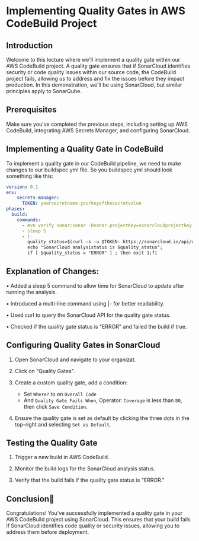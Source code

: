 # Implementing Quality Gates in AWS CodeBuild Project

## Introduction
Welcome to this lecture where we'll implement a quality gate within our AWS CodeBuild project. A quality gate ensures that if SonarCloud identifies security or code quality issues within our source code, the CodeBuild project fails, allowing us to address and fix the issues before they impact production. In this demonstration, we'll be using SonarCloud, but similar principles apply to SonarQube.

## Prerequisites
Make sure you've completed the previous steps, including setting up AWS CodeBuild, integrating AWS Secrets Manager, and configuring SonarCloud.

## Implementing a Quality Gate in CodeBuild
To implement a quality gate in our CodeBuild pipeline, we need to make changes to our buildspec.yml file. So you buildspec.yml should look something like this:
```yaml
version: 0.1
env:
    secrets-manager:
      TOKEN: yoursecretname:yourkeyofthesecretvalue
phases:
  build:
    commands:
      - mvn verify sonar:sonar -Dsonar.projectKey=sonarcloudprojectkey -Dsonar.organization=sonarcloudorg -Dsonar.host.url=https://sonarcloud.io -Dsonar.login=$TOKEN 
      - sleep 5
      - |- 
        quality_status=$(curl -s -u $TOKEN: https://sonarcloud.io/api/qualitygates/project_status?projectKey=sonarcloudprojectkey | jq -r '.projectStatus.status')
        echo "SonarCloud analysistatus is $quality_status"; 
        if [ $quality_status = "ERROR" ] ; then exit 1;fi
```

## Explanation of Changes:

• Added a sleep 5 command to allow time for SonarCloud to update after running the analysis.

• Introduced a multi-line command using |- for better readability.

• Used curl to query the SonarCloud API for the quality gate status.

• Checked if the quality gate status is "ERROR" and failed the build if true.

## Configuring Quality Gates in SonarCloud
1. Open SonarCloud and navigate to your organizat.

2. Click on "Quality Gates".

3. Create a custom quality gate, add a condition: 
   - Set `Where?` to on `Overall Code`
   - And `Quality Gate Fails When`, Operator: `Coverage` is less than `80`, then click `Save Condition`.

4. Ensure the quality gate is set as default by clicking the three dots in the top-right and selecting `Set as Default`.

## Testing the Quality Gate
1. Trigger a new build in AWS CodeBuild.

2. Monitor the build logs for the SonarCloud analysis status.

3. Verify that the build fails if the quality gate status is "ERROR."

## Conclusion🎉
Congratulations! You've successfully implemented a quality gate in your AWS CodeBuild project using SonarCloud. This ensures that your build fails if SonarCloud identifies code quality or security issues, allowing you to address them before deployment.
